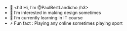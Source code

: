 - 👋 <h3 Hi, I’m @PaulBertLandicho /h3>
- 👀 I’m interested in making design sometimes
- 🌱 I’m currently learning in IT course
- ⚡ Fun fact : Playing any online sometimes playing sport 

<!---
PaulBertLandicho/PaulBertLandicho is a ✨ special ✨ repository because its `README.md` (this file) appears on your GitHub profile.
You can click the Preview link to take a look at your changes.
--->
